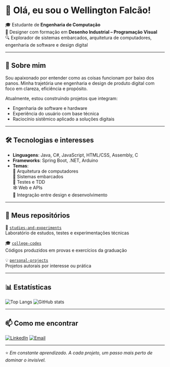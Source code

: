 # 👋 Olá, eu sou o Wellington Falcão!

🎓 Estudante de **Engenharia de Computação**  
🎨 Designer com formação em **Desenho Industrial – Programação Visual**  
🔍 Explorador de sistemas embarcados, arquitetura de computadores, engenharia de software e design digital

---

## 🚀 Sobre mim

Sou apaixonado por entender como as coisas funcionam por baixo dos panos. Minha trajetória une engenharia e design de produto digital com foco em clareza, eficiência e propósito.

Atualmente, estou construindo projetos que integram:
- Engenharia de software e hardware
- Experiência do usuário com base técnica
- Raciocínio sistêmico aplicado a soluções digitais

---

## 🛠️ Tecnologias e interesses

- **Linguagens**: Java, C#, JavaScript, HTML/CSS, Assembly, C
- **Frameworks**: Spring Boot, .NET, Arduino
- **Temas**:  
  🧠 Arquitetura de computadores  
  🔧 Sistemas embarcados  
  🧪 Testes e TDD  
  🕸️ Web e APIs  
  📐 Integração entre design e desenvolvimento

---

## 📂 Meus repositórios

🔬 [`studies-and-experiments`](https://github.com/wellingtonfalcao/studies-and-experiments)  
Laboratório de estudos, testes e experimentações técnicas

🎓 [`college-codes`](https://github.com/wellingtonfalcao/college-codes)  
Códigos produzidos em provas e exercícios da graduação

💡 [`personal-projects`](https://github.com/wellingtonfalcao/personal-projects)  
Projetos autorais por interesse ou prática

---

## 📊 Estatísticas

![Top Langs](https://github-readme-stats.vercel.app/api/top-langs/?username=wellingtonfalcao&layout=compact&theme=tokyonight)
![GitHub stats](https://github-readme-stats.vercel.app/api?username=wellingtonfalcao&show_icons=true&theme=tokyonight)

---

## 📫 Como me encontrar

[![LinkedIn](https://img.shields.io/badge/-LinkedIn-blue?logo=linkedin&style=flat-square)](https://www.linkedin.com/in/wellingtonfalcao/)
[![Email](https://img.shields.io/badge/-Email-red?style=flat-square&logo=gmail&logoColor=white)](mailto:wellingtonfalcao@gmail.com)

---

⭐ _Em constante aprendizado. A cada projeto, um passo mais perto de dominar o invisível._
